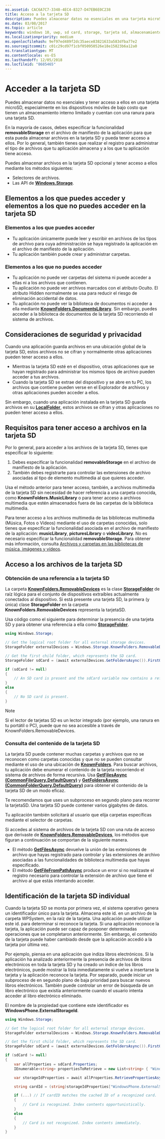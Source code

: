 ```yaml
---
ms.assetid: CAC6A7C7-3348-4EC4-8327-D47EB6E0C238
title: Acceso a la tarjeta SD
description: Puedes almacenar datos no esenciales en una tarjeta microSD opcional y luego acceder a ellos, especialmente en los dispositivos móviles de bajo costo que tienen un almacenamiento interno limitado.
ms.date: 03/08/2017
ms.topic: article
keywords: windows 10, uwp, sd card, storage, tarjeta sd, almacenamiento
ms.localizationpriority: medium
ms.openlocfilehash: 9ef97ed489f2dc35aece83821633a583dfba77e2
ms.sourcegitcommit: c01c29cd97f1cbf050950526e18e15823b6a12a0
ms.translationtype: MT
ms.contentlocale: es-ES
ms.lasthandoff: 12/05/2018
ms.locfileid: "8685465"
---
```

# <a name="access-the-sd-card"></a>Acceder a la tarjeta SD



Puedes almacenar datos no esenciales y tener acceso a ellos en una tarjeta microSD, especialmente en los dispositivos móviles de bajo costo que tienen un almacenamiento interno limitado y cuentan con una ranura para una tarjeta SD.

En la mayoría de casos, debes especificar la funcionalidad **removableStorage** en el archivo de manifiesto de la aplicación para que esta pueda almacenar archivos en la tarjeta SD y pueda tener acceso a ellos. Por lo general, también tienes que realizar el registro para administrar el tipo de archivos que tu aplicación almacena y a los que tu aplicación tiene acceso.

Puedes almacenar archivos en la tarjeta SD opcional y tener acceso a ellos mediante los métodos siguientes:
- Selectores de archivos.
- Las API de [**Windows.Storage**](https://msdn.microsoft.com/library/windows/apps/br227346).

## <a name="what-you-can-and-cant-access-on-the-sd-card"></a>Elementos a los que puedes acceder y elementos a los que no puedes acceder en la tarjeta SD

### <a name="what-you-can-access"></a>Elementos a los que puedes acceder

- Tu aplicación únicamente puede leer y escribir en archivos de los tipos de archivo para cuya administración se haya registrado la aplicación en el archivo de manifiesto de la aplicación.
- Tu aplicación también puede crear y administrar carpetas.

### <a name="what-you-cant-access"></a>Elementos a los que no puedes acceder

- Tu aplicación no puede ver carpetas del sistema ni puede acceder a ellas ni a los archivos que contienen.
- Tu aplicación no puede ver archivos marcados con el atributo Oculto. El atributo Hidden normalmente se usa para reducir el riesgo de eliminación accidental de datos.
- Tu aplicación no puede ver la biblioteca de documentos ni acceder a ella mediante [**KnownFolders.DocumentsLibrary**](https://msdn.microsoft.com/library/windows/apps/br227152). Sin embargo, puedes acceder a la biblioteca de documentos de la tarjeta SD recorriendo el sistema de archivos.

## <a name="security-and-privacy-considerations"></a>Consideraciones de seguridad y privacidad

Cuando una aplicación guarda archivos en una ubicación global de la tarjeta SD, estos archivos no se cifran y normalmente otras aplicaciones pueden tener acceso a ellos.

- Mientras la tarjeta SD esté en el dispositivo, otras aplicaciones que se hayan registrado para administrar los mismos tipos de archivo pueden acceder a tus archivos.
- Cuando la tarjeta SD se extrae del dispositivo y se abre en tu PC, los archivos que contiene pueden verse en el Explorador de archivos y otras aplicaciones pueden acceder a ellos.

Sin embargo, cuando una aplicación instalada en la tarjeta SD guarda archivos en su [**LocalFolder**](https://msdn.microsoft.com/library/windows/apps/br241621), estos archivos se cifran y otras aplicaciones no pueden tener acceso a ellos.

## <a name="requirements-for-accessing-files-on-the-sd-card"></a>Requisitos para tener acceso a archivos en la tarjeta SD

Por lo general, para acceder a los archivos de la tarjeta SD, tienes que especificar lo siguiente:

1.  Debes especificar la funcionalidad **removableStorage** en el archivo de manifiesto de la aplicación.
2.  También debes registrarte para controlar las extensiones de archivo asociadas al tipo de elemento multimedia al que quieres acceder.

Usa el método anterior para tener acceso, también, a archivos multimedia de la tarjeta SD sin necesidad de hacer referencia a una carpeta conocida, como **KnownFolders.MusicLibrary** o para tener acceso a archivos multimedia que estén almacenados fuera de las carpetas de la biblioteca multimedia.

Para tener acceso a los archivos multimedia de las bibliotecas multimedia (Música, Fotos o Vídeos) mediante el uso de carpetas conocidas, solo tienes que especificar la funcionalidad asociada en el archivo de manifiesto de la aplicación: **musicLibrary**, **picturesLibrary** o **videoLibrary**. No es necesario especificar la funcionalidad **removableStorage**. Para obtener más información, consulta [Archivos y carpetas en las bibliotecas de música, imágenes y vídeos](quickstart-managing-folders-in-the-music-pictures-and-videos-libraries.md).

## <a name="accessing-files-on-the-sd-card"></a>Acceso a los archivos de la tarjeta SD

### <a name="getting-a-reference-to-the-sd-card"></a>Obtención de una referencia a la tarjeta SD

La carpeta [**KnownFolders.RemovableDevices**](https://msdn.microsoft.com/library/windows/apps/br227158) es la clase [**StorageFolder**](https://msdn.microsoft.com/library/windows/apps/br227230) de raíz lógica para el conjunto de dispositivos extraíbles actualmente conectados al dispositivo. Si está presente una tarjeta SD, la primera (y única) clase **StorageFolder** en la carpeta **KnownFolders.RemovableDevices** representa la tarjetaSD.

Usa código como el siguiente para determinar la presencia de una tarjeta SD y para obtener una referencia a ella como [**StorageFolder**](https://msdn.microsoft.com/library/windows/apps/br227230).

```csharp
using Windows.Storage;

// Get the logical root folder for all external storage devices.
StorageFolder externalDevices = Windows.Storage.KnownFolders.RemovableDevices;

// Get the first child folder, which represents the SD card.
StorageFolder sdCard = (await externalDevices.GetFoldersAsync()).FirstOrDefault();

if (sdCard != null)
{
    // An SD card is present and the sdCard variable now contains a reference to it.
}
else
{
    // No SD card is present.
}
```

> [!NOTE]
> Si el lector de tarjetas SD es un lector integrado (por ejemplo, una ranura en tu portátil o PC), puede que no sea accesible a través de KnownFolders.RemovableDevices.

### <a name="querying-the-contents-of-the-sd-card"></a>Consulta del contenido de la tarjeta SD

La tarjeta SD puede contener muchas carpetas y archivos que no se reconocen como carpetas conocidas y que no se pueden consultar mediante el uso de una ubicación de [**KnownFolders**](https://msdn.microsoft.com/library/windows/apps/br227151). Para buscar archivos, tu aplicación debe enumerar el contenido de la tarjeta recorriendo el sistema de archivos de forma recursiva. Usa [**GetFilesAsync (CommonFileQuery.DefaultQuery)**](https://msdn.microsoft.com/library/windows/apps/br227274) y [**GetFoldersAsync (CommonFolderQuery.DefaultQuery)**](https://msdn.microsoft.com/library/windows/apps/br227281) para obtener el contenido de la tarjeta SD de un modo eficaz.

Te recomendamos que uses un subproceso en segundo plano para recorrer la tarjetaSD. Una tarjeta SD puede contener varios gigabytes de datos.

Tu aplicación también solicitará al usuario que elija carpetas específicas mediante el selector de carpetas.

Si accedes al sistema de archivos de la tarjeta SD con una ruta de acceso que derivaste de [**KnownFolders.RemovableDevices**](https://msdn.microsoft.com/library/windows/apps/br227158), los métodos que figuran a continuación se comportan de la siguiente manera.

-   El método [**GetFilesAsync**](https://msdn.microsoft.com/library/windows/apps/br227273) devuelve la unión de las extensiones de archivo que hayas registrado para controlar y las extensiones de archivo asociadas a las funcionalidades de biblioteca multimedia que hayas especificado.
-   El método [**GetFileFromPathAsync**](https://msdn.microsoft.com/library/windows/apps/br227206) produce un error si no realizaste el registro necesario para controlar la extensión de archivo que tiene el archivo al que estás intentando acceder.

## <a name="identifying-the-individual-sd-card"></a>Identificación de la tarjeta SD individual

Cuando la tarjeta SD se monta por primera vez, el sistema operativo genera un identificador único para la tarjeta. Almacena este id. en un archivo de la carpeta WPSystem, en la raíz de la tarjeta. Una aplicación puede utilizar este id. para determinar si reconoce la tarjeta. Si una aplicación reconoce la tarjeta, la aplicación puede ser capaz de posponer determinadas operaciones que se completaron anteriormente. Sin embargo, el contenido de la tarjeta puede haber cambiado desde que la aplicación accedió a la tarjeta por última vez.

Por ejemplo, piensa en una aplicación que indiza libros electrónicos. Si la aplicación ha analizado anteriormente la presencia de archivos de libros electrónicos en toda la tarjeta SD y ha creado un índice de los libros electrónicos, puede mostrar la lista inmediatamente si vuelve a insertarse la tarjeta y la aplicación reconoce la tarjeta. Por separado, puede iniciar un subproceso de en segundo plano de baja prioridad para buscar nuevos libros electrónicos. También puede controlar un error de búsqueda de un libro electrónico que existía anteriormente cuando el usuario intenta acceder al libro electrónico eliminado.

El nombre de la propiedad que contiene este identificador es **WindowsPhone.ExternalStorageId**.

```csharp
using Windows.Storage;

// Get the logical root folder for all external storage devices.
StorageFolder externalDevices = Windows.Storage.KnownFolders.RemovableDevices;

// Get the first child folder, which represents the SD card.
StorageFolder sdCard = (await externalDevices.GetFoldersAsync()).FirstOrDefault();

if (sdCard != null)
{
    var allProperties = sdCard.Properties;
    IEnumerable<string> propertiesToRetrieve = new List<string> { "WindowsPhone.ExternalStorageId" };

    var storageIdProperties = await allProperties.RetrievePropertiesAsync(propertiesToRetrieve);

    string cardId = (string)storageIdProperties["WindowsPhone.ExternalStorageId"];

    if (...) // If cardID matches the cached ID of a recognized card.
    {
        // Card is recognized. Index contents opportunistically.
    }
    else
    {
        // Card is not recognized. Index contents immediately.
    }
}
```

 

 
